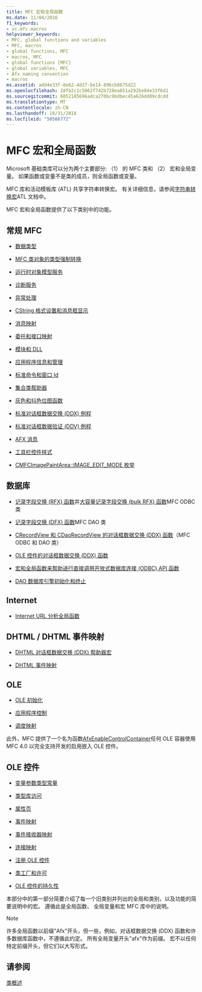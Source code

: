 ```yaml
---
title: MFC 宏和全局函数
ms.date: 11/04/2016
f1_keywords:
- vc.mfc.macros
helpviewer_keywords:
- MFC, global functions and variables
- MFC, macros
- global functions, MFC
- macros, MFC
- global functions [MFC]
- global variables, MFC
- Afx naming convention
- macros
ms.assetid: add4e33f-0e62-4d27-be14-896cb8675d22
ms.openlocfilehash: 2dfb2c1c5062f742b728ea651a292be84e33f6d1
ms.sourcegitcommit: 6052185696adca270bc9bdbec45a626dd89cdcdd
ms.translationtype: MT
ms.contentlocale: zh-CN
ms.lasthandoff: 10/31/2018
ms.locfileid: "50566772"
---
```

# <a name="mfc-macros-and-globals"></a>MFC 宏和全局函数

Microsoft 基础类库可以分为两个主要部分: （1） 的 MFC 类和 （2） 宏和全局变量。 如果函数或变量不是类的成员，则全局函数或变量。

MFC 库和活动模板库 (ATL) 共享字符串转换宏。 有关详细信息，请参阅[字符串转换宏](../../atl/reference/string-conversion-macros.md)ATL 文档中。

MFC 宏和全局函数提供了以下类别中的功能。

## <a name="general-mfc"></a>常规 MFC

- [数据类型](data-types-mfc.md)

- [MFC 类对象的类型强制转换](type-casting-of-mfc-class-objects.md)

- [运行时对象模型服务](run-time-object-model-services.md)

- [诊断服务](diagnostic-services.md)

- [异常处理](exception-processing.md)

- [CString 格式设置和消息框显示](cstring-formatting-and-message-box-display.md)

- [消息映射](message-map-macros-mfc.md)

- [委托和接口映射](delegate-and-interface-maps.md)

- [模块和 DLL](extension-dll-macros.md)

- [应用程序信息和管理](application-information-and-management.md)

- [标准命令和窗口 Id](standard-command-and-window-ids.md)

- [集合类帮助器](collection-class-helpers.md)

- [灰色和抖色位图函数](gray-and-dithered-bitmap-functions.md)

- [标准对话框数据交换 (DDX) 例程](standard-dialog-data-exchange-routines.md)

- [标准对话框数据验证 (DDV) 例程](standard-dialog-data-validation-routines.md)

- [AFX 消息](afx-messages.md)

- [工具栏控件样式](toolbar-control-styles.md)

- [CMFCImagePaintArea::IMAGE_EDIT_MODE 枚举](cmfcimagepaintarea-image-edit-mode-enumeration.md)

## <a name="database"></a>数据库

- [记录字段交换 (RFX) 函数](record-field-exchange-functions.md)并[大容量记录字段交换 (bulk RFX) 函数](record-field-exchange-functions.md)MFC ODBC 类

- [记录字段交换 (DFX) 函数](record-field-exchange-functions.md)MFC DAO 类

- [CRecordView 和 CDaoRecordView 的对话框数据交换 (DDX) 函数](dialog-data-exchange-functions-for-crecordview-and-cdaorecordview.md)（MFC ODBC 和 DAO 类）

- [OLE 控件的对话框数据交换 (DDX) 函数](dialog-data-exchange-functions-for-ole-controls.md)

- [宏和全局函数来帮助进行直接调用开放式数据库连接 (ODBC) API 函数](database-macros-and-globals.md)

- [DAO 数据库引擎初始化和终止](dao-database-engine-initialization-and-termination.md)

## <a name="internet"></a>Internet

- [Internet URL 分析全局函数](internet-url-parsing-globals.md)

## <a name="dhtml--dhtml-event-maps"></a>DHTML / DHTML 事件映射

- [DHTML 对话框数据交换 (DDX) 帮助器宏](ddx-dhtml-helper-macros.md)

- [DHTML 事件映射](dhtml-event-maps.md)

## <a name="ole"></a>OLE

- [OLE 初始化](ole-initialization.md)

- [应用程序控制](application-control.md)

- [调度映射](dispatch-maps.md)

此外，MFC 提供了一个名为函数[AfxEnableControlContainer](ole-initialization.md#afxenablecontrolcontainer)任何 OLE 容器使用 MFC 4.0 以完全支持开发的启用嵌入 OLE 控件。

## <a name="ole-controls"></a>OLE 控件

- [变量参数类型常量](variant-parameter-type-constants.md)

- [类型库访问](type-library-access.md)

- [属性页](property-pages-mfc.md)

- [事件映射](event-maps.md)

- [事件接收器映射](event-sink-maps.md)

- [连接映射](connection-maps.md)

- [注册 OLE 控件](registering-ole-controls.md)

- [类工厂和许可](class-factories-and-licensing.md)

- [OLE 控件的持久性](persistence-of-ole-controls.md)

本部分中的第一部分简要介绍了每一个旧类别并列出的全局和类别，以及功能的简要说明中的宏。 遵循此是全局函数、 全局变量和宏 MFC 库中的说明。

> [!NOTE]
>  许多全局函数以前缀"Afx"开头，但一些，例如，对话框数据交换 (DDX) 函数和许多数据库函数中，不遵循此约定。 所有全局变量开头"afx"作为前缀。 宏不以任何特定前缀开头，但它们以大写形式。

## <a name="see-also"></a>请参阅

[类概述](../../mfc/class-library-overview.md)

